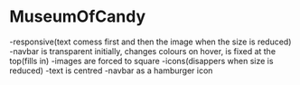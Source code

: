 # MuseumOfCandy

-responsive(text comess first and then the image when the size is reduced)
-navbar is transparent initially, changes colours on hover, is fixed at the top(fills in)
-images are forced to square
-icons(disappers when size is reduced)
-text is centred
-navbar as a hamburger icon
